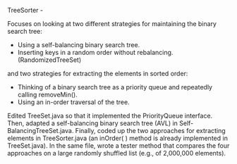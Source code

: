 TreeSorter - 

Focuses on looking at two different strategies for maintaining the binary search tree:
 - Using a self-balancing binary search tree.
 - Inserting keys in a random order without rebalancing. (RandomizedTreeSet)

and two strategies for extracting the elements in sorted order:

 - Thinking of a binary search tree as a priority queue and repeatedly calling removeMin().
 - Using an in-order traversal of the tree.

Edited TreeSet.java so that it implemented the PriorityQueue interface. Then, adapted a self-balancing binary search tree (AVL) in Self-BalancingTreeSet.java. Finally, coded up the two approaches for extracting elements in TreeSorter.java (an inOrder( ) method is already implemented in TreeSet.java). In the same file, wrote a tester method that compares the four approaches on a large randomly shuffled list (e.g., of 2,000,000 elements).
